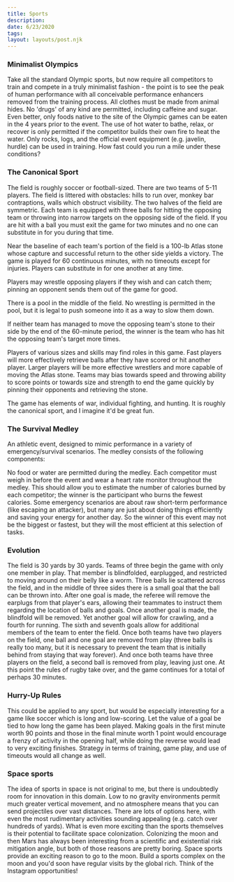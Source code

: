```yaml
---
title: Sports
description:
date: 6/23/2020
tags:
layout: layouts/post.njk
---
```


### Minimalist Olympics

Take all the standard Olympic sports, but now require all competitors to train and compete in a truly minimalist fashion - the point is to see the peak of human performance with all conceivable performance enhancers removed from the training process. All clothes must be made from animal hides. No 'drugs' of any kind are permitted, including caffeine and sugar. Even better, only foods native to the site of the Olympic games can be eaten in the 4 years prior to the event. The use of hot water to bathe, relax, or recover is only permitted if the competitor builds their own fire to heat the water. Only rocks, logs, and the official event equipment (e.g. javelin, hurdle) can be used in training. How fast could you run a mile under these conditions?

### The Canonical Sport

The field is roughly soccer or football-sized. There are two teams of 5-11 players. The field is littered with obstacles: hills to run over, monkey bar contraptions, walls which obstruct visibility. The two halves of the field are symmetric. Each team is equipped with three balls for hitting the opposing team or throwing into narrow targets on the opposing side of the field. If you are hit with a ball you must exit the game for two minutes and no one can substitute in for you during that time.

Near the baseline of each team's portion of the field is a 100-lb Atlas stone whose capture and successful return to the other side yields a victory. The game is played for 60 continuous minutes, with no timeouts except for injuries. Players can substitute in for one another at any time.

Players may wrestle opposing players if they wish and can catch them; pinning an opponent sends them out of the game for good.

There is a pool in the middle of the field. No wrestling is permitted in the pool, but it is legal to push someone into it as a way to slow them down.

If neither team has managed to move the opposing team's stone to their side by the end of the 60-minute period, the winner is the team who has hit the opposing team's target more times.

Players of various sizes and skills may find roles in this game. Fast players will more effectively retrieve balls after they have scored or hit another player. Larger players will be more effective wrestlers and more capable of moving the Atlas stone. Teams may bias towards speed and throwing ability to score points or towards size and strength to end the game quickly by pinning their opponents and retrieving the stone.

The game has elements of war, individual fighting, and hunting. It is roughly the canonical sport, and I imagine it'd be great fun.

### The Survival Medley

An athletic event, designed to mimic performance in a variety of emergency/survival scenarios. The medley consists of the following components:

No food or water are permitted during the medley. Each competitor must weigh in before the event and wear a heart rate monitor throughout the medley. This should allow you to estimate the number of calories burned by each competitor; the winner is the participant who burns the fewest calories. Some emergency scenarios are about raw short-term performance (like escaping an attacker), but many are just about doing things efficiently and saving your energy for another day. So the winner of this event may not be the biggest or fastest, but they will the most efficient at this selection of tasks.

### Evolution

The field is 30 yards by 30 yards. Teams of three begin the game with only one member in play. That member is blindfolded, earplugged, and restricted to moving around on their belly like a worm. Three balls lie scattered across the field, and in the middle of three sides there is a small goal that the ball can be thrown into. After one goal is made, the referee will remove the earplugs from that player's ears, allowing their teammates to instruct them regarding the location of balls and goals. Once another goal is made, the blindfold will be removed. Yet another goal will allow for crawling, and a fourth for running. The sixth and seventh goals allow for additional members of the team to enter the field. Once both teams have two players on the field, one ball and one goal are removed from play (three balls is really too many, but it is necessary to prevent the team that is initially behind from staying that way forever). And once both teams have three players on the field, a second ball is removed from play, leaving just one. At this point the rules of rugby take over, and the game continues for a total of perhaps 30 minutes.

### Hurry-Up Rules

This could be applied to any sport, but would be especially interesting for a game like soccer which is long and low-scoring. Let the value of a goal be tied to how long the game has been played. Making goals in the first minute worth 90 points and those in the final minute worth 1 point would encourage a frenzy of activity in the opening half, while doing the reverse would lead to very exciting finishes. Strategy in terms of training, game play, and use of timeouts would all change as well.

### Space sports

The idea of sports in space is not original to me, but there is undoubtedly room for innovation in this domain. Low to no gravity environments permit much greater vertical movement, and no atmosphere means that you can send projectiles over vast distances. There are lots of options here, with even the most rudimentary activities sounding appealing (e.g. catch over hundreds of yards). 
What is even more exciting than the sports themselves is their potential to facilitate space colonization. Colonizing the moon and then Mars has always been interesting from a scientific and existential risk mitigation angle, but both of those reasons are pretty boring. Space sports provide an exciting reason to go to the moon. Build a sports complex on the moon and you'd soon have regular visits by the global rich. Think of the Instagram opportunities!
